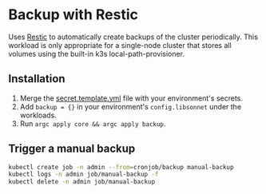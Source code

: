 # Backup with Restic

Uses [Restic](https://restic.readthedocs.io) to automatically create backups of the cluster periodically. This workload is only appropriate for a single-node cluster that stores all volumes using the built-in k3s local-path-provisioner.

## Installation

1. Merge the [secret.template.yml](./secret.template.yml) file with your environment's secrets.
1. Add `backup = {}` in your environment's `config.libsonnet` under the workloads.
1. Run `argc apply core && argc apply backup`.

## Trigger a manual backup

```bash
kubectl create job -n admin --from=cronjob/backup manual-backup
kubectl logs -n admin job/manual-backup -f
kubectl delete -n admin job/manual-backup
```

